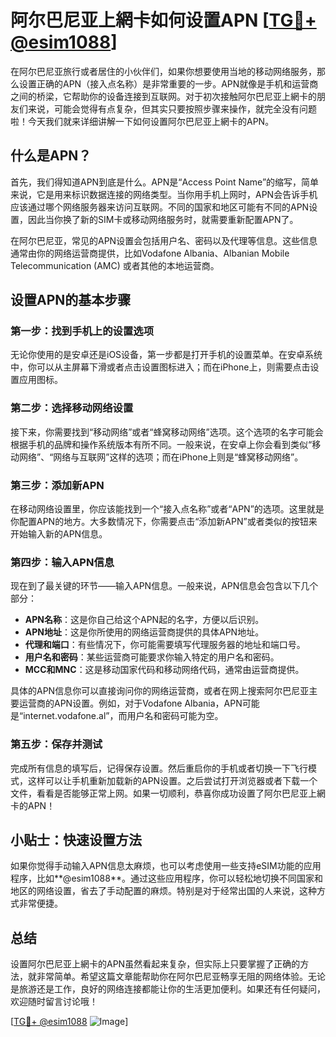 # 阿尔巴尼亚上網卡如何设置APN [[TG💪+ @esim1088](https://t.me/s/esim1088)]

在阿尔巴尼亚旅行或者居住的小伙伴们，如果你想要使用当地的移动网络服务，那么设置正确的APN（接入点名称）是非常重要的一步。APN就像是手机和运营商之间的桥梁，它帮助你的设备连接到互联网。对于初次接触阿尔巴尼亚上網卡的朋友们来说，可能会觉得有点复杂，但其实只要按照步骤来操作，就完全没有问题啦！今天我们就来详细讲解一下如何设置阿尔巴尼亚上網卡的APN。

## 什么是APN？

首先，我们得知道APN到底是什么。APN是“Access Point Name”的缩写，简单来说，它是用来标识数据连接的网络类型。当你用手机上网时，APN会告诉手机应该通过哪个网络服务器来访问互联网。不同的国家和地区可能有不同的APN设置，因此当你换了新的SIM卡或移动网络服务时，就需要重新配置APN了。

在阿尔巴尼亚，常见的APN设置会包括用户名、密码以及代理等信息。这些信息通常由你的网络运营商提供，比如Vodafone Albania、Albanian Mobile Telecommunication (AMC) 或者其他的本地运营商。

## 设置APN的基本步骤

### 第一步：找到手机上的设置选项

无论你使用的是安卓还是iOS设备，第一步都是打开手机的设置菜单。在安卓系统中，你可以从主屏幕下滑或者点击设置图标进入；而在iPhone上，则需要点击设置应用图标。

### 第二步：选择移动网络设置

接下来，你需要找到“移动网络”或者“蜂窝移动网络”选项。这个选项的名字可能会根据手机的品牌和操作系统版本有所不同。一般来说，在安卓上你会看到类似“移动网络”、“网络与互联网”这样的选项；而在iPhone上则是“蜂窝移动网络”。

### 第三步：添加新APN

在移动网络设置里，你应该能找到一个“接入点名称”或者“APN”的选项。这里就是你配置APN的地方。大多数情况下，你需要点击“添加新APN”或者类似的按钮来开始输入新的APN信息。

### 第四步：输入APN信息

现在到了最关键的环节——输入APN信息。一般来说，APN信息会包含以下几个部分：

- **APN名称**：这是你自己给这个APN起的名字，方便以后识别。
- **APN地址**：这是你所使用的网络运营商提供的具体APN地址。
- **代理和端口**：有些情况下，你可能需要填写代理服务器的地址和端口号。
- **用户名和密码**：某些运营商可能要求你输入特定的用户名和密码。
- **MCC和MNC**：这是移动国家代码和移动网络代码，通常由运营商提供。

具体的APN信息你可以直接询问你的网络运营商，或者在网上搜索阿尔巴尼亚主要运营商的APN设置。例如，对于Vodafone Albania，APN可能是“internet.vodafone.al”，而用户名和密码可能为空。

### 第五步：保存并测试

完成所有信息的填写后，记得保存设置。然后重启你的手机或者切换一下飞行模式，这样可以让手机重新加载新的APN设置。之后尝试打开浏览器或者下载一个文件，看看是否能够正常上网。如果一切顺利，恭喜你成功设置了阿尔巴尼亚上網卡的APN！

## 小贴士：快速设置方法

如果你觉得手动输入APN信息太麻烦，也可以考虑使用一些支持eSIM功能的应用程序，比如**@esim1088**。通过这些应用程序，你可以轻松地切换不同国家和地区的网络设置，省去了手动配置的麻烦。特别是对于经常出国的人来说，这种方式非常便捷。

## 总结

设置阿尔巴尼亚上網卡的APN虽然看起来复杂，但实际上只要掌握了正确的方法，就非常简单。希望这篇文章能帮助你在阿尔巴尼亚畅享无阻的网络体验。无论是旅游还是工作，良好的网络连接都能让你的生活更加便利。如果还有任何疑问，欢迎随时留言讨论哦！

[[TG💪+ @esim1088](https://t.me/s/esim1088) ![Image](https://i.postimg.cc/4NQfJmqS/Snipaste-2025-05-13-00-14-12.png)]